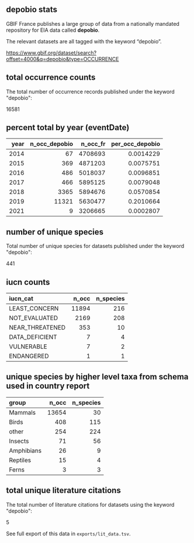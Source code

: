 ## depobio stats

GBIF France publishes a large group of data from a nationally mandated repository for EIA data called **depobio**. 

The relevant datasets are all tagged with the keyword “depobio”. 

https://www.gbif.org/dataset/search?offset=4000&q=depobio&type=OCCURRENCE



## total occurrence counts  



The total number of occurrence records published under the keyword "depobio":

16581

## percent total by year (eventDate)





| year| n_occ_depobio| n_occ_fr| per_occ_depobio|
|----:|-------------:|--------:|---------------:|
| 2014|            67|  4708693|       0.0014229|
| 2015|           369|  4871203|       0.0075751|
| 2016|           486|  5018037|       0.0096851|
| 2017|           466|  5895125|       0.0079048|
| 2018|          3365|  5894676|       0.0570854|
| 2019|         11321|  5630477|       0.2010664|
| 2021|             9|  3206665|       0.0002807|



## number of unique species



Total number of unique species for datasets published under the keyword "depobio":

441

## iucn counts




|iucn_cat        | n_occ| n_species|
|:---------------|-----:|---------:|
|LEAST_CONCERN   | 11894|       216|
|NOT_EVALUATED   |  2169|       208|
|NEAR_THREATENED |   353|        10|
|DATA_DEFICIENT  |     7|         4|
|VULNERABLE      |     7|         2|
|ENDANGERED      |     1|         1|


## unique species by higher level taxa from schema used in country report




|group      | n_occ| n_species|
|:----------|-----:|---------:|
|Mammals    | 13654|        30|
|Birds      |   408|       115|
|other      |   254|       224|
|Insects    |    71|        56|
|Amphibians |    26|         9|
|Reptiles   |    15|         4|
|Ferns      |     3|         3|

## total unique literature citations 



The total number of literature citations for datasets using the keyword "depobio": 

5

See full export of this data in `exports/lit_data.tsv`.

